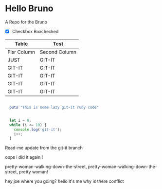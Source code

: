 # Hello Bruno

  A Repo for the Bruno

- [x] Checkbox Boxchecked

| Table | Test |
| ----------- | ----------- |
| Fisr Column | Second Column |
| JUST | GIT-IT |
| GIT-IT | GIT-IT |
| GIT-IT | GIT-IT |
| GIT-IT | GIT-IT |
| GIT-IT | GIT-IT |

```ruby

  puts "This is some lazy git-it ruby code"

```

```javascript

  let i = 0;
  while (i <= 10) {
    console.log('git-it');
    i++;
  }
```

Read-me update from the git-it branch


oops i did it again !

pretty-woman-walking-down-the-street, pretty-woman-walking-down-the-street,
pretty woman!

hey joe where you going?
hello it's me
why is there conflict
